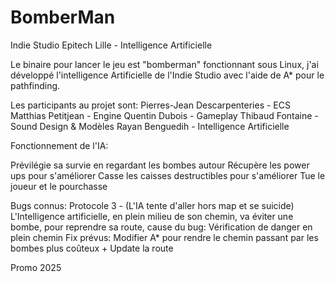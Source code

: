 # BomberMan
Indie Studio Epitech Lille - Intelligence Artificielle

Le binaire pour lancer le jeu est "bomberman" fonctionnant sous Linux, j'ai développé l'intelligence Artificielle de l'Indie Studio avec l'aide de A* pour le pathfinding.

Les participants au projet sont:
Pierres-Jean Descarpenteries - ECS
Matthias Petitjean - Engine
Quentin Dubois - Gameplay
Thibaud Fontaine - Sound Design & Modèles
Rayan Benguedih - Intelligence Artificielle


Fonctionnement de l'IA:

Prévilégie sa survie en regardant les bombes autour
Récupère les power ups pour s'améliorer
Casse les caisses destructibles pour s'améliorer
Tue le joueur et le pourchasse



Bugs connus:
Protocole 3 - (L'IA tente d'aller hors map et se suicide)
L'Intelligence artificielle, en plein milieu de son chemin, va éviter une bombe, pour reprendre sa route, cause du bug: Vérification de danger en plein chemin
Fix prévus: Modifier A* pour rendre le chemin passant par les bombes plus coûteux + Update la route

Promo 2025
